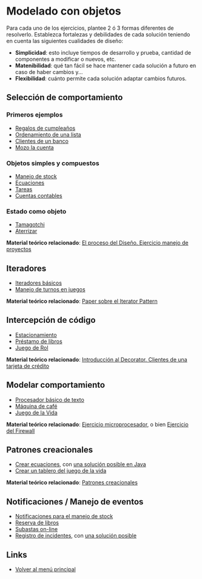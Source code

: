 
# Modelado con objetos

Para cada uno de los ejercicios, plantee 2 ó 3 formas diferentes de resolverlo. Establezca fortalezas y debilidades de cada solución teniendo en cuenta las siguientes cualidades de diseño:

- **Simplicidad**: esto incluye tiempos de desarrollo y prueba, cantidad de componentes a modificar o nuevos, etc.
- **Matenibilidad**: qué tan fácil se hace mantener cada solución a futuro en caso de haber cambios y...
- **Flexibilidad**: cuánto permite cada solución adaptar cambios futuros.

## Selección de comportamiento

### Primeros ejemplos

- [Regalos de cumpleaños](regalosCumple.md)
- [Ordenamiento de una lista](ordenLista.md)
- [Clientes de un banco](clientesBanco.md)
- [Mozo la cuenta](mozo.md)

### Objetos simples y compuestos

- [Manejo de stock](manejoStock.md)
- [Ecuaciones](ecuaciones.md)
- [Tareas](tareas.md)
- [Cuentas contables](cuentasContables.md)

### Estado como objeto

- [Tamagotchi](tamagotchi.md)
- [Aterrizar](aterrizar.md)

**Material teórico relacionado**: [El proceso del Diseño. Ejercicio manejo de proyectos](https://docs.google.com/document/d/1yHzmqlJLFNwRGucz4wJgZmeq1zYddNgfQ6G1KcqRhdk/edit?usp=sharing)

## Iteradores

- [Iteradores básicos](iteradores.md)
- [Manejo de turnos en juegos](manejoTurnos.md)

**Material teórico relacionado**: [Paper sobre el Iterator Pattern](https://docs.google.com/viewer?a=v&pid=sites&srcid=ZGVmYXVsdGRvbWFpbnx1dG5kZXNpZ258Z3g6NGMzZjI3MGIxYWM0N2Yy)

## Intercepción de código

- [Estacionamiento](estacionamiento.md)
- [Préstamo de libros](prestamoLibros.md)
- [Juego de Rol](juegoRol.md)

**Material teórico relacionado**: [Introducción al Decorator. Clientes de una tarjeta de crédito](https://docs.google.com/document/d/1Ijz8Pe-ci6bYwbxIn-VZDV1QcijDy2JuAUQtohNX0oA/edit?usp=sharing)

## Modelar comportamiento

- [Procesador básico de texto](procesadorTexto.md)
- [Máquina de café](maquinaCafe.md)
- [Juego de la Vida](juegoVida.md)

**Material teórico relacionado**: [Ejercicio microprocesador](https://docs.google.com/document/d/1-esJOhKb_yAABls-XdRrEYHzCv4yn-qqFtCu3xpgCg0/edit?usp=sharing), o bien [Ejercicio del Firewall](https://docs.google.com/viewer?a=v&pid=sites&srcid=ZGVmYXVsdGRvbWFpbnx1dG5kZXNpZ258Z3g6MTJlMmFkODNmOTdiNWZmNA)

## Patrones creacionales

- [Crear ecuaciones](crearEcuaciones.md), con [una solución posible en Java](https://docs.google.com/document/d/1kTi7n-UNRbDPp47m3w_Ib5vJv1fOSZhOIoFZALsUTiI/edit?usp=sharing)
- [Crear un tablero del juego de la vida](crearTableroJuegoVida.md)

**Material teórico relacionado**: [Patrones creacionales](https://docs.google.com/viewer?a=v&pid=sites&srcid=ZGVmYXVsdGRvbWFpbnx1dG5kZXNpZ258Z3g6MjFiNjAzMmU4NGFkM2I4)

##  Notificaciones / Manejo de eventos

- [Notificaciones para el manejo de stock](manejoStockNotificaciones.md)
- [Reserva de libros](reservaLibros.md)
- [Subastas on-line](subastas.md)
- [Registro de incidentes](incidentes.md), con [una solución posible](https://docs.google.com/file/d/0B5xDW-XvRuFuMHBuLWk0Y1diTURxbVVYaXlVYnl0bERZUFpB/edit)

## Links

- [Volver al menú principal](../README.md)